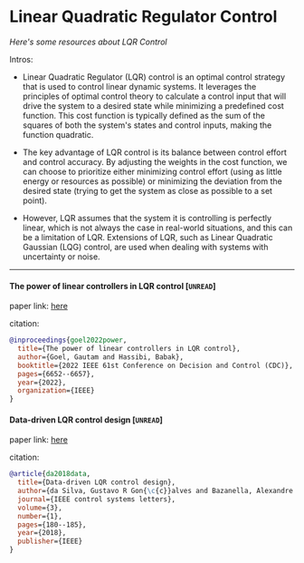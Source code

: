 # Linear Quadratic Regulator Control
*Here's some resources about LQR Control*

Intros:
* Linear Quadratic Regulator (LQR) control is an optimal control strategy that is used to control linear dynamic systems. It leverages the principles of optimal control theory to calculate a control input that will drive the system to a desired state while minimizing a predefined cost function. This cost function is typically defined as the sum of the squares of both the system's states and control inputs, making the function quadratic.

* The key advantage of LQR control is its balance between control effort and control accuracy. By adjusting the weights in the cost function, we can choose to prioritize either minimizing control effort (using as little energy or resources as possible) or minimizing the deviation from the desired state (trying to get the system as close as possible to a set point).

* However, LQR assumes that the system it is controlling is perfectly linear, which is not always the case in real-world situations, and this can be a limitation of LQR. Extensions of LQR, such as Linear Quadratic Gaussian (LQG) control, are used when dealing with systems with uncertainty or noise.

---


#### The power of linear controllers in LQR control [`UNREAD`]

paper link: [here](https://arxiv.org/pdf/2002.02574)

citation: 
```bibtex
@inproceedings{goel2022power,
  title={The power of linear controllers in LQR control},
  author={Goel, Gautam and Hassibi, Babak},
  booktitle={2022 IEEE 61st Conference on Decision and Control (CDC)},
  pages={6652--6657},
  year={2022},
  organization={IEEE}
}
```


#### Data-driven LQR control design [`UNREAD`]

paper link: [here](https://arxiv.org/pdf/1807.03263)

citation: 
```bibtex
@article{da2018data,
  title={Data-driven LQR control design},
  author={da Silva, Gustavo R Gon{\c{c}}alves and Bazanella, Alexandre S and Lorenzini, Charles and Campestrini, Luciola},
  journal={IEEE control systems letters},
  volume={3},
  number={1},
  pages={180--185},
  year={2018},
  publisher={IEEE}
}
```